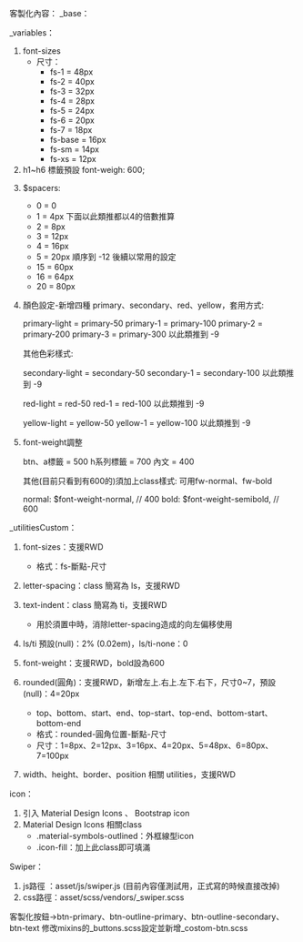 客製化內容：
_base：


_variables：
1. font-sizes
    - 尺寸：
        - fs-1      = 48px
        - fs-2      = 40px
        - fs-3      = 32px
        - fs-4      = 28px
        - fs-5      = 24px
        - fs-6      = 20px
        - fs-7      = 18px
        - fs-base   = 16px
        - fs-sm     = 14px
        - fs-xs     = 12px
2. h1~h6 標籤預設 font-weigh: 600;
<!-- 2024-09-05 新增 -->
3. $spacers: 
    - 0  = 0
    - 1  = 4px
    下面以此類推都以4的倍數推算
    - 2  = 8px
    - 3  = 12px
    - 4  = 16px
    - 5  = 20px
    順序到 -12 後續以常用的設定
    - 15 = 60px
    - 16 = 64px
    - 20 = 80px

4. 顏色設定-新增四種 primary、secondary、red、yellow，套用方式:
    
    primary-light = primary-50
    primary-1     = primary-100
    primary-2     = primary-200
    primary-3     = primary-300
    以此類推到 -9

    其他色彩樣式:

    secondary-light = secondary-50
    secondary-1     = secondary-100
    以此類推到 -9

    red-light = red-50
    red-1     = red-100
    以此類推到 -9

    yellow-light = yellow-50
    yellow-1     = yellow-100
    以此類推到 -9

5. font-weight調整

    btn、a標籤  = 500
    h系列標籤   = 700
    內文        = 400

    其他(目前只看到有600的)須加上class樣式:
    可用fw-normal、fw-bold
    
    normal: $font-weight-normal, // 400
    bold: $font-weight-semibold, // 600

<!-- 2024-09-05 新增 -->
_utilitiesCustom：
1. font-sizes：支援RWD
    - 格式：fs-斷點-尺寸

2. letter-spacing：class 簡寫為 ls，支援RWD
3. text-indent：class 簡寫為 ti，支援RWD
    - 用於須置中時，消除letter-spacing造成的向左偏移使用
4. ls/ti 預設(null)：2% (0.02em)，ls/ti-none：0
5. font-weight：支援RWD，bold設為600
6. rounded(圓角)：支援RWD，新增左上.右上.左下.右下，尺寸0~7，預設(null)：4=20px
    - top、bottom、start、end、top-start、top-end、bottom-start、bottom-end
    - 格式：rounded-圓角位置-斷點-尺寸
    - 尺寸：1=8px、2=12px、3=16px、4=20px、5=48px、6=80px、7=100px
7. width、height、border、position 相關 utilities，支援RWD


icon：
1. 引入 Material Design Icons 、 Bootstrap icon
2. Material Design Icons 相關class
    - .material-symbols-outlined：外框線型icon
    - .icon-fill：加上此class即可填滿


Swiper：
1. js路徑 ：asset/js/swiper.js  (目前內容僅測試用，正式寫的時候直接改掉)
2. css路徑：asset/scss/vendors/_swiper.scss

<!-- 2024-09-06 新增 -->

客製化按鈕->btn-primary、btn-outline-primary、btn-outline-secondary、btn-text
修改mixins的_buttons.scss設定並新增_costom-btn.scss
